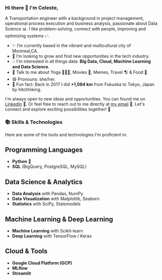 ### Hi there 👋 I'm Celeste,

A Transportation engineer with a background in project management, operational process execution and business analysis, passionate about Data Science 📊. I like problem-solving, connect with people, improving and optimizing systems ✅.

- ✨ I’m currently based in the vibrant and multicultural city of Montreal,CA. 
- 🌱 I’m looking to grow and find new opportunities in the tech industry.
- 💡 I'm interested in all things data: **Big Data, Cloud, Machine Learning and Data Science**.
- 💬 Talk to me about Yoga 🧘🏻‍♀️, Movies 🎥, Memes, Travel 🌎 & Food 🍜.
- 😄 Pronouns: she/her.
- 🎒 Fun fact: Back in 2017 I did **+1,084 km** from Fukuoka to Tokyo, Japan by hitchhiking.
  
I'm always open to new ideas and opportunities. You can found me on [LinkedIn](https://www.linkedin.com/in/celestediaz/) 👥. Or feel free to reach out to me directly at [my email](mailto:celestedr10@gmail.com) 📧. Let's connect and explore exciting possibilities together! 🚀

### 📚 Skills & Technologies

Here are some of the tools and technologies I'm proficient in:

## Programming Languages
- **Python** 🐍
- **SQL** (BigQuery, PostgreSQL, MySQL)

## Data Science & Analytics
- **Data Analysis** with Pandas, NumPy
- **Data Visualization** with Matplotlib, Seaborn
- **Statistics** with SciPy, Statsmodels

## Machine Learning & Deep Learning
- **Machine Learning** with Scikit-learn
- **Deep Learning** with TensorFlow / Keras

## Cloud & Tools
- **Google Cloud Platform (GCP)**
- **MLflow**
- **Streamlit** 

